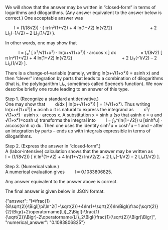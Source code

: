 We will show that the answer may be written in “closed‐form” in terms of logarithms and dilogarithms. (Any answer equivalent to the answer below is correct.) One acceptable answer was

  I = (1/(8√2)) · { π·ln²(1+√2) + 4 ln(1+√2) ln(√2/2)
         + 2 Li₂(–1/√2) – 2 Li₂(1/√2) }.

In other words, one may show that

   I = ∫₀¹ [ x²/√(1+x²) · ln(x+√(1+x²)) · arccos x ] dx 
      = 1/(8√2) [ π ln²(1+√2) + 4 ln(1+√2) ln(√2/2)
           + 2 Li₂(–1/√2) – 2 Li₂(1/√2) ].

There is a change‐of‐variable (namely, writing ln(x+√(1+x²)) = asinh x) and then “clever” integration by parts that leads to a combination of dilogarithms (that is, the polylogarithm Li₂, sometimes called Spence’s function). We now describe briefly one route leading to an answer of this type.

Step 1. (Recognize a standard antiderivative.)  
One may show that
  d/dx [ ln(x+√(1+x²)) ] = 1/√(1+x²).
Thus writing ln(x+√(1+x²)) = asinh x it is natural to express the integrand as
  x²/√(1+x²) · asinh x · arccos x.
A substitution x = sinh u (so that asinh x = u and √(1+x²)=cosh u) transforms the integral into
  I = ∫₀^(ln(1+√2)) u [sinh²u] · arccos(sinh u) du.
Then one uses the identity sinh²u = cosh²u – 1 and – after an integration by parts – ends up with integrals expressible in terms of dilogarithms.

Step 2. (Express the answer in “closed‐form”.)  
A (labor‐intensive) calculation shows that the answer may be written as
  I = (1/(8√2)) [ π ln²(1+√2) + 4 ln(1+√2) ln(√2/2) + 2 Li₂(–1/√2) – 2 Li₂(1/√2) ].

Step 3. (Numerical value.)  
A numerical evaluation gives
  I ≈ 0.1083806825.

Any answer equivalent to the answer above is correct.

The final answer is given below in JSON format.

{"answer": "I=\\frac{1}{8\\sqrt{2}}\\Bigl[\\pi\\ln^2(1+\\sqrt{2})+4\\ln(1+\\sqrt{2})\\ln\\Bigl(\\frac{\\sqrt{2}}{2}\\Bigr)+2\\operatorname{Li}_2\\Bigl(-\\frac{1}{\\sqrt{2}}\\Bigr)-2\\operatorname{Li}_2\\Bigl(\\frac{1}{\\sqrt{2}}\\Bigr)\\Bigr]", "numerical_answer": "0.1083806825"}